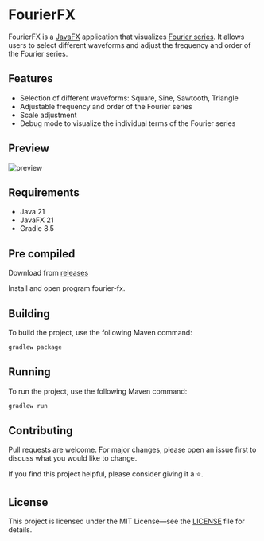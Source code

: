 # FourierFX

FourierFX is a [JavaFX](https://openjfx.io/) application that visualizes [Fourier series](https://math.mit.edu/~gs/cse/websections/cse41.pdf).
It allows users to select different waveforms and adjust the frequency and order of the Fourier series.

## Features

- Selection of different waveforms: Square, Sine, Sawtooth, Triangle
- Adjustable frequency and order of the Fourier series
- Scale adjustment
- Debug mode to visualize the individual terms of the Fourier series

## Preview

![preview](https://github.com/brenoepics/Fourier-FX/assets/59066707/33a50bfd-992f-4a47-a03c-cf8bac189d30)


## Requirements

- Java 21
- JavaFX 21
- Gradle 8.5

## Pre compiled

Download from [releases](https://github.com/brenoepics/Fourier-FX/releases)

Install and open program fourier-fx.

## Building

To build the project, use the following Maven command:

```bash
gradlew package
```

## Running

To run the project, use the following Maven command:

```bash
gradlew run
```

## Contributing

Pull requests are welcome. For major changes, please open an issue first to discuss what you would like to change.

If you find this project helpful, please consider giving it a ⭐️.

## License

This project is licensed under the MIT License—see the [LICENSE](LICENSE) file for details.
